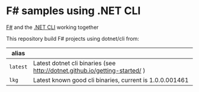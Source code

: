 # F# samples using .NET CLI
 
[F#](http://fsharp.org/) and the [.NET CLI](http://dotnet.github.io/) working together

This repository build F# projects using dotnet/cli from:

| alias       |     |
|-------------|-----|
| `latest`    | Latest dotnet cli binaries (see http://dotnet.github.io/getting-started/ ) |
| `lkg`       | Latest known good cli binaries, current is 1.0.0.001461 |
